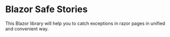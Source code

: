 # Blazor Safe Stories
This Blazor library will help you to catch exceptions in razor pages in unified and convenient way.
